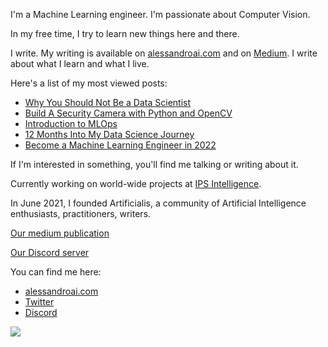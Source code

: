 
I'm a Machine Learning engineer.
I'm passionate about Computer Vision.

In my free time, I try to learn new things here and there.

I write. My writing is available on [alessandroai.com](https://www.alessandroai.com) and on [Medium](https://alessandroai.medium.com/). I write about what I learn and what I live.

Here's a list of my most viewed posts:

* [Why You Should Not Be a Data Scientist](https://medium.com/artificialis/why-you-should-not-be-a-data-scientist-7a10543ed2d2)
* [Build A Security Camera with Python and OpenCV](https://medium.com/artificialis/build-a-security-camera-with-python-and-opencv-83e69f676216)
* [Introduction to MLOps](https://medium.com/artificialis/introduction-to-mlops-d616c6ba8669)
* [12 Months Into My Data Science Journey](https://medium.com/artificialis/12-months-into-my-data-science-journey-a044ba056c84)
* [Become a Machine Learning Engineer in 2022](https://medium.com/artificialis/become-a-machine-learning-engineer-in-2022-c377f2b5891b)

If I'm interested in something, you'll find me talking or writing about it.

Currently working on world-wide projects at [IPS Intelligence](https://www.ips-intelligence.com/).

In June 2021, I founded Artificialis, a community of Artificial Intelligence enthusiasts, practitioners, writers.


[Our medium publication](https://medium.com/artificialis)


[Our Discord server](https://discord.gg/j5vM3nqZ76)

You can find me here:

* [alessandroai.com](https://www.alessandroai.com)
* [Twitter](https://twitter.com/_alessandroai)
* [Discord](https://discord.gg/j5vM3nqZ76)

![](https://activity-graph.herokuapp.com/graph?username=alessandrolamberti&theme=rogue&area=true&hide_border=true)

